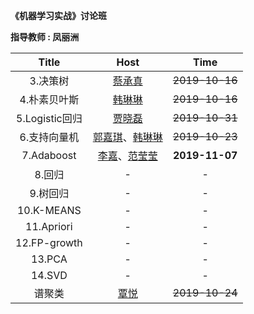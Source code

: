 **《机器学习实战》讨论班**  
  
**指导教师 : 凤丽洲**  
  
Title | Host | Time
:----: | :----: | :----:
3.决策树 | [蔡承真](https://github.com/ccz-123) | ~~2019-10-16~~
4.朴素贝叶斯 | [韩琳琳](https://github.com/SA5233) | ~~2019-10-16~~
5.Logistic回归 | [贾晓磊](https://github.com/dexterlee1993) | ~~2019-10-31~~
6.支持向量机 | [郭嘉琪](https://github.com/ordinary-precious)、[韩琳琳](https://github.com/SA5233) | ~~2019-10-23~~
7.Adaboost | [李嘉](https://github.com/lijia2019310)、[范莹莹](https://github.com/Nicefyy) | **2019-11-07**
8.回归 | - | -
9.树回归 | - | -
10.K-MEANS | - | -
11.Apriori | - | -
12.FP-growth | - | -
13.PCA | - | -
14.SVD | - | -
谱聚类 | [覃悦](https://github.com/QinY-Stat) | ~~2019-10-24~~
